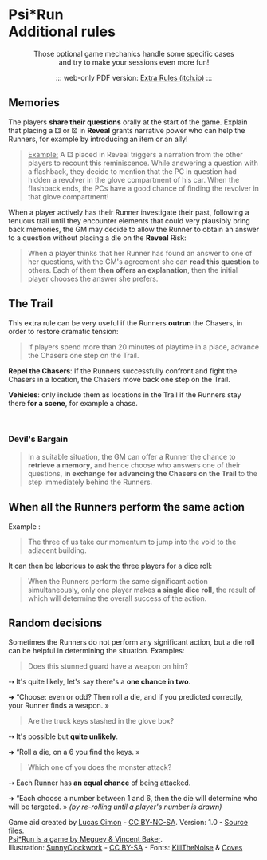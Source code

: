 # <span class="psirun">Psi<span class="asterisk">*</span>Run</span><br> Additional rules
<center>
Those optional game mechanics handle some specific cases
<br>and try to make your sessions even more fun!

::: web-only
PDF version: [Extra Rules (itch.io)](https://lucas-c.itch.io/psirun-extra-rules)
:::

</center>

## Memories
The players **share their questions** orally at the start of the game.
Explain that placing a ⚃ or ⚄ in **Reveal** grants narrative power
who can help the Runners, for example by introducing an item or an ally!
<!-- = flashback in Blades in the Dark -->

> <u>Example:</u> A ⚃ placed in Reveal triggers a narration from the other players to recount this reminiscence. While answering a question with a flashback, they decide to mention that the PC in question had hidden a revolver in the glove compartment of his car. When the flashback ends, the PCs have a good chance of finding the revolver in that glove compartment!

When a player actively has their Runner investigate their past,
following a tenuous trail until they encounter elements
that could very plausibly bring back memories,
the GM may decide to allow the Runner to obtain
an answer to a question without placing a die on the **Reveal** Risk:

> When a player thinks that her Runner has found an answer to one of her questions,
> with the GM's agreement she can **read this question** to others.
> Each of them **then offers an explanation**,
> then the initial player chooses the answer she prefers.

## The Trail
This extra rule can be very useful if the Runners **outrun** the Chasers,
in order to restore dramatic tension:

> If players spend more than 20 minutes of playtime in a place,> advance the Chasers one step on the Trail.

**Repel the Chasers**: If the Runners successfully confront and fight the Chasers in a location,
the Chasers move back one step on the Trail.

**Vehicles**: only include them as locations in the Trail if the Runners stay there **for a scene**, for example a chase.

<br>

### Devil's Bargain
> In a suitable situation, the GM can offer a Runner the chance to **retrieve a memory**,
> and hence choose who answers one of their questions,
> **in exchange for advancing the Chasers on the Trail** to the step immediately behind the Runners.

<p class="half-break">

## When all the Runners perform the same action
Example :

> The three of us take our momentum to jump into the void to the adjacent building.

It can then be laborious to ask the three players for a dice roll:

> When the Runners perform the same significant action simultaneously, only one player makes **a single dice roll**, the result of which will determine the overall success of the action.

## Random decisions
Sometimes the Runners do not perform any significant action,
but a die roll can be helpful in determining the situation.
Examples:

<p class="half-break"></p>

> Does this stunned guard have a weapon on him?

⇢ It's quite likely, let's say there's a **one chance in two**.

➜ “Choose: even or odd? Then roll a die, and if you predicted correctly, your Runner finds a weapon. »

<p class="half-break"></p>

> Are the truck keys stashed in the glove box?

⇢ It's possible but **quite unlikely**.

➜ “Roll a die, on a 6 you find the keys. »

<p class="half-break"></p>

> Which one of you does the monster attack?

⇢ Each Runner has **an equal chance** of being attacked.

➜ “Each choose a number between 1 and 6, then the die will determine who will be targeted. »
_(by re-rolling until a player's number is drawn)_

<p class="half-break">

<footer>

Game aid created by [Lucas Cimon](https://chezsoi.org/lucas/blog/) - [CC BY-NC-SA](https://creativecommons.org/licenses/by-nc-sa/3.0/). Version: 1.0 - [Source files](https://github.com/Lucas-C/jdr/tree/master/psirun/ReglesAdditionnelles).
<br>
[Psi*Run is a game by Meguey & Vincent Baker](https://lumpley.itch.io/psirun).
<br>
Illustration: [SunnyClockwork](https://www.deviantart.com/sunnyclockwork/art/Firebrand-Remembers-520559447) - [CC BY-SA](https://creativecommons.org/licenses/by-sa/3.0/ ) - Fonts: [KillTheNoise](https://www.fontspace.com/kill-the-noise-font-f17592) & [Coves](https://www.behance.net/gallery/32715299/Coves-Free-Font)
</footer>
